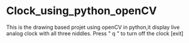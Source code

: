 # Clock_using_python_openCV
This is the drawing based projet using openCV in python,it display live analog clock with all three niddles.
Press " q " to turn off the clock [exit]
